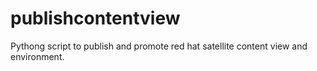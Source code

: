 # publishcontentview
Pythong script to publish and promote red hat satellite content view and environment.
